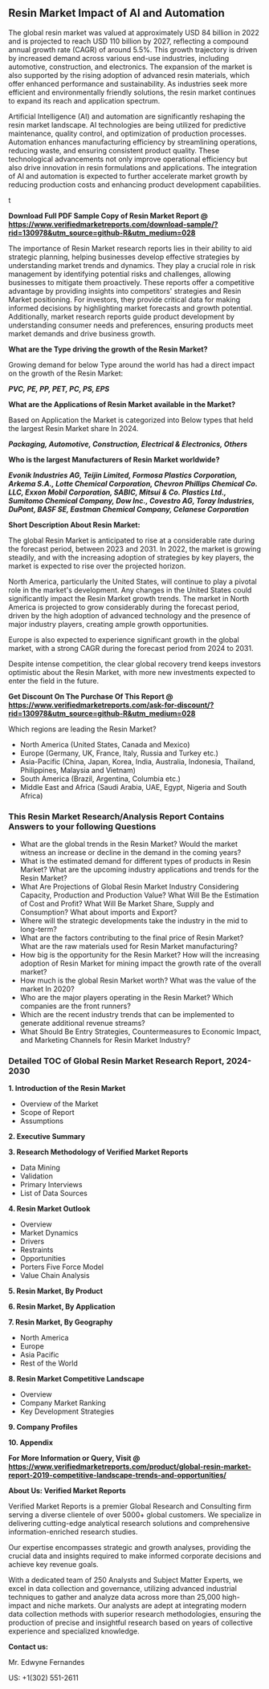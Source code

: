 <h2>Resin Market Impact of AI and Automation</h2><p>The global resin market was valued at approximately USD 84 billion in 2022 and is projected to reach USD 110 billion by 2027, reflecting a compound annual growth rate (CAGR) of around 5.5%. This growth trajectory is driven by increased demand across various end-use industries, including automotive, construction, and electronics. The expansion of the market is also supported by the rising adoption of advanced resin materials, which offer enhanced performance and sustainability. As industries seek more efficient and environmentally friendly solutions, the resin market continues to expand its reach and application spectrum.</p><p>Artificial Intelligence (AI) and automation are significantly reshaping the resin market landscape. AI technologies are being utilized for predictive maintenance, quality control, and optimization of production processes. Automation enhances manufacturing efficiency by streamlining operations, reducing waste, and ensuring consistent product quality. These technological advancements not only improve operational efficiency but also drive innovation in resin formulations and applications. The integration of AI and automation is expected to further accelerate market growth by reducing production costs and enhancing product development capabilities.</p>t</p><p id="" class=""><strong>Download Full PDF Sample Copy of Resin Market Report @ <a href="https://www.verifiedmarketreports.com/download-sample/?rid=130978&utm_source=github-R&utm_medium=028" target="_blank">https://www.verifiedmarketreports.com/download-sample/?rid=130978&utm_source=github-R&utm_medium=028</a></strong></p><p>The importance of&nbsp;Resin Market research reports lies in their ability to aid strategic planning, helping businesses develop effective strategies by understanding market trends and dynamics. They play a crucial role in risk management by identifying potential risks and challenges, allowing businesses to mitigate them proactively. These reports offer a competitive advantage by providing insights into competitors' strategies and Resin Market positioning. For investors, they provide critical data for making informed decisions by highlighting market forecasts and growth potential. Additionally, market research reports guide product development by understanding consumer needs and preferences, ensuring products meet market demands and drive business growth.</p><p><strong>What are the&nbsp;Type driving the growth of the Resin Market?</strong></p><p id="" class="">Growing demand for below Type around the world has had a direct impact on the growth of the Resin Market:</p><em><strong>PVC, PE, PP, PET, PC, PS, EPS</strong></em></p><strong>What are the&nbsp;Applications&nbsp;of Resin Market available in the Market?</strong></p><p id="" class="">Based on Application the Market is categorized into Below types that held the largest Resin Market share In 2024.</p><em><strong>Packaging, Automotive, Construction, Electrical & Electronics, Others</strong></em></p><strong>Who is the largest Manufacturers of Resin Market worldwide?</strong></p><p><em><strong>Evonik Industries AG, Teijin Limited, Formosa Plastics Corporation, Arkema S.A., Lotte Chemical Corporation, Chevron Phillips Chemical Co. LLC, Exxon Mobil Corporation, SABIC, Mitsui & Co. Plastics Ltd., Sumitomo Chemical Company, Dow Inc., Covestro AG, Toray Industries, DuPont, BASF SE, Eastman Chemical Company, Celanese Corporation</strong></em></p><p id="" class=""><strong>Short Description About Resin Market:</strong></p><p>The global Resin Market is anticipated to rise at a considerable rate during the forecast period, between 2023 and 2031. In 2022, the market is growing steadily, and with the increasing adoption of strategies by key players, the market is expected to rise over the projected horizon.</p><p>North America, particularly the United States, will continue to play a pivotal role in the market's development. Any changes in the United States could significantly impact the Resin Market growth trends. The market in North America is projected to grow considerably during the forecast period, driven by the high adoption of advanced technology and the presence of major industry players, creating ample growth opportunities.</p><p>Europe is also expected to experience significant growth in the global market, with a strong CAGR during the forecast period from 2024 to 2031.</p><p>Despite intense competition, the clear global recovery trend keeps investors optimistic about the Resin Market, with more new investments expected to enter the field in the future.</p><p id="" class=""><strong>Get Discount On The Purchase Of This Report @ <a href="https://www.verifiedmarketreports.com/ask-for-discount/?rid=130978&utm_source=github-R&utm_medium=028" target="_blank">https://www.verifiedmarketreports.com/ask-for-discount/?rid=130978&utm_source=github-R&utm_medium=028</a></strong></p>Which regions are leading the Resin Market?</p><ul><li>North America (United States, Canada and Mexico)</li><li>Europe (Germany, UK, France, Italy, Russia and Turkey etc.)</li><li>Asia-Pacific (China, Japan, Korea, India, Australia, Indonesia, Thailand, Philippines, Malaysia and Vietnam)</li><li>South America (Brazil, Argentina, Columbia etc.)</li><li>Middle East and Africa (Saudi Arabia, UAE, Egypt, Nigeria and South Africa)</li></ul><h3 id="" class="">This Resin Market Research/Analysis Report Contains Answers to your following Questions</h3><ul><li>What are the global trends in the Resin Market? Would the market witness an increase or decline in the demand in the coming years?</li><li>What is the estimated demand for different types of products in Resin Market? What are the upcoming industry applications and trends for the Resin Market?</li><li>What Are Projections of Global Resin Market Industry Considering Capacity, Production and Production Value? What Will Be the Estimation of Cost and Profit? What Will Be Market Share, Supply and Consumption? What about imports and Export?</li><li>Where will the strategic developments take the industry in the mid to long-term?</li><li>What are the factors contributing to the final price of Resin Market? What are the raw materials used for Resin Market manufacturing?</li><li>How big is the opportunity for the Resin Market? How will the increasing adoption of Resin Market for mining impact the growth rate of the overall market?</li><li>How much is the global Resin Market worth? What was the value of the market In 2020?</li><li>Who are the major players operating in the Resin Market? Which companies are the front runners?</li><li>Which are the recent industry trends that can be implemented to generate additional revenue streams?</li><li>What Should Be Entry Strategies, Countermeasures to Economic Impact, and Marketing Channels for Resin Market Industry?</li></ul><h3 id="" class="">Detailed TOC of Global Resin Market Research Report, 2024-2030</h3><p id="" class=""><strong>1. Introduction of the Resin Market</strong></p><ul><li>Overview of the Market</li><li>Scope of Report</li><li>Assumptions</li></ul><p id="" class=""><strong>2. Executive Summary</strong></p><p id="" class=""><strong>3. Research Methodology of Verified Market Reports</strong></p><ul><li>Data Mining</li><li>Validation</li><li>Primary Interviews</li><li>List of Data Sources</li></ul><p id="" class=""><strong>4. Resin Market Outlook</strong></p><ul><li>Overview</li><li>Market Dynamics</li><li>Drivers</li><li>Restraints</li><li>Opportunities</li><li>Porters Five Force Model</li><li>Value Chain Analysis</li></ul><p id="" class=""><strong>5. Resin Market, By Product</strong></p><p id="" class=""><strong>6. Resin Market, By Application</strong></p><p id="" class=""><strong>7. Resin Market, By Geography</strong></p><ul><li>North America</li><li>Europe</li><li>Asia Pacific</li><li>Rest of the World</li></ul><p id="" class=""><strong>8. Resin Market Competitive Landscape</strong></p><ul><li>Overview</li><li>Company Market Ranking</li><li>Key Development Strategies</li></ul><p id="" class=""><strong>9. Company Profiles</strong></p><p id="" class=""><strong>10. Appendix</strong></p><p id="" class=""><strong>For More Information or Query, Visit @ <a href="https://www.verifiedmarketreports.com/product/global-resin-market-report-2019-competitive-landscape-trends-and-opportunities/" target="_blank">https://www.verifiedmarketreports.com/product/global-resin-market-report-2019-competitive-landscape-trends-and-opportunities/</a></strong></p><p id="" class=""><strong>About Us: Verified Market Reports</strong></p><p id="" class="">Verified Market Reports is a premier Global Research and Consulting firm serving a diverse clientele of over 5000+ global customers. We specialize in delivering cutting-edge analytical research solutions and comprehensive information-enriched research studies.</p><p id="" class="">Our expertise encompasses strategic and growth analyses, providing the crucial data and insights required to make informed corporate decisions and achieve key revenue goals.</p><p id="" class="">With a dedicated team of 250 Analysts and Subject Matter Experts, we excel in data collection and governance, utilizing advanced industrial techniques to gather and analyze data across more than 25,000 high-impact and niche markets. Our analysts are adept at integrating modern data collection methods with superior research methodologies, ensuring the production of precise and insightful research based on years of collective experience and specialized knowledge.</p><p id="" class=""><strong>Contact us:</strong></p><p id="" class="">Mr. Edwyne Fernandes</p><p id="" class="">US: +1(302) 551-2611</p>
